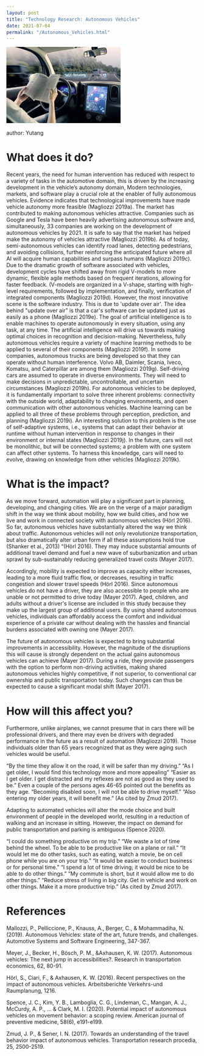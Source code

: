 ```yaml
---
layout: post
title: "Technology Research: Autonomous Vehicles"
date: 2021-07-04
permalink: "/Autonomous_Vehicles.html"
---
```




<img src="pic/Self_driving.jpg" width="300px">


author: Yutang


# What does it do?  


Recent years, the need for human intervention has reduced with respect to a variety of tasks in the automotive domain, this is driven by the increasing development in the vehicle’s autonomy domain, Modern technologies, markets, and software play a crucial role at the enabler of fully autonomous vehicles. Evidence indicates that technological improvements have made vehicle autonomy more feasible (Magliozzi 2019a). The market has contributed to making autonomous vehicles attractive. Companies such as Google and Tesla have been heavily advertising autonomous software and, simultaneously, 33 companies are working on the development of autonomous vehicles by 2021. It is safe to say that the market has helped make the autonomy of vehicles attractive (Magliozzi 2019b). As of today, semi-autonomous vehicles can identify road lanes, detecting pedestrians, and avoiding collisions, further reinforcing the anticipated future where all AI will acquire human capabilities and surpass humans (Magliozzi 2019c). Due to the dramatic growth of software associated with vehicles, development cycles have shifted away from rigid V-models to more dynamic, flexible agile methods based on frequent iterations, allowing for faster feedback. (V-models are organized in a V-shape, starting with high-level requirements, followed by implementation, and finally, verification of integrated components (Magliozzi 2019d). However, the most innovative scene is the software industry. This is due to 'update over air'. The idea behind "update over air" is that a car's software can be updated just as easily as a phone (Magliozzi 2019e). The goal of artificial intelligence is to enable machines to operate autonomously in every situation, using any task, at any time. The artificial intelligence will drive us towards making optimal choices in recognition and decision-making. Nevertheless, fully autonomous vehicles require a variety of machine learning methods to be applied to several of their components (Magliozzi 2019f). In some companies, autonomous trucks are being developed so that they can operate without human interference. Volvo AB, Daimler, Scania, Iveco, Komatsu, and Caterpillar are among them (Magliozzi 2019g). Self-driving cars are assumed to operate in diverse environments. They will need to make decisions in unpredictable, uncontrollable, and uncertain circumstances (Magliozzi 2019h). For autonomous vehicles to be deployed, it is fundamentally important to solve three inherent problems: connectivity with the outside world, adaptability to changing environments, and open communication with other autonomous vehicles. Machine learning can be applied to all three of these problems through perception, prediction, and planning (Magliozzi 2019i). An interesting solution to this problem is the use of self-adaptive systems, i.e., systems that can adapt their behavior at runtime without human intervention in response to changes in their environment or internal states (Magliozzi 2019j). In the future, cars will not be monolithic, but will be connected systems; a problem with one system can affect other systems. To harness this knowledge, cars will need to evolve, drawing on knowledge from other vehicles (Magliozzi 2019k).


# What is the impact?


As we move forward, automation will play a significant part in planning, developing, and changing cities. We are on the verge of a major paradigm shift in the way we think about mobility, how we build cities, and how we live and work in connected society with autonomous vehicles (Hörl 2016). So far, autonomous vehicles have substantially altered the way we think about traffic. Autonomous vehicles will not only revolutionize transportation, but also dramatically alter urban form if all these assumptions hold true (Shanker et al., 2013) “(Hörl 2016). They may induce substantial amounts of additional travel demand and fuel a new wave of suburbanization and urban sprawl by sub-sustainably reducing generalized travel costs (Mayer 2017).  

Accordingly, mobility is expected to improve as capacity either increases, leading to a more fluid traffic flow, or decreases, resulting in traffic congestion and slower travel speeds (Hörl 2016). Since autonomous vehicles do not have a driver, they are also accessible to people who are unable or not permitted to drive today (Mayer 2017). Aged, children, and adults without a driver's license are included in this study because they make up the largest group of additional users. By using shared autonomous vehicles, individuals can affordably access the comfort and individual experience of a private car without dealing with the hassles and financial burdens associated with owning one (Mayer 2017).   

The future of autonomous vehicles is expected to bring substantial improvements in accessibility. However, the magnitude of the disruptions this will cause is strongly dependent on the actual gains autonomous vehicles can achieve (Mayer 2017). During a ride, they provide passengers with the option to perform non-driving activities, making shared autonomous vehicles highly competitive, if not superior, to conventional car ownership and public transportation today. Such changes can thus be expected to cause a significant modal shift (Mayer 2017).


# How will this affect you?


Furthermore, unlike airplanes, we cannot presume that in cars there will be professional drivers, and there may even be drivers with degraded performance in the future as a result of automation (Magliozzi 2019). Those individuals older than 65 years recognized that as they were aging such vehicles would be useful.

  “By the time they allow it on the road, it will be safer than my driving.” “As I get older, I would find this technology more and more appealing” “Easier as I get older. I get distracted and my reflexes are not as good as they used to be.” Even a couple of the persons ages 46-65 pointed out the benefits as they age. “Becoming disabled soon, I will not be able to drive myself.” “Also entering my older years, it will benefit me.” (As cited by Zmud 2017).  


Adapting to automated vehicles will alter the mode choice and built environment of people in the developed world, resulting in a reduction of walking and an increase in sitting. However, the impact on demand for public transportation and parking is ambiguous (Spence 2020).  


  “I could do something productive on my trip.” “We waste a lot of time behind the wheel. To be able to be productive like on a plane or rail.” “It would let me do other tasks, such as eating, watch a movie, be on cell phone while you are on your trip.” “It would be easier to conduct business or for personal time.” “I spend a lot of time driving; it would be nice to be able to do other things.” “My commute is short, but it would allow me to do other things.” “Reduce stress of living in big city. Get in vehicle and work on other things. Make it a more productive trip.” (As cited by Zmud 2017).  
  


# References 

Mallozzi, P., Pelliccione, P., Knauss, A., Berger, C., & Mohammadiha, N. (2019). Autonomous Vehicles: state of the art, future trends, and challenges. Automotive Systems and Software Engineering, 347-367.

Meyer, J., Becker, H., Bösch, P. M., &Axhausen, K. W. (2017). Autonomous vehicles: The next jump in accessibilities?. Research in transportation economics, 62, 80-91.

Hörl, S., Ciari, F., & Axhausen, K. W. (2016). Recent perspectives on the impact of autonomous vehicles. Arbeitsberichte Verkehrs-und Raumplanung, 1216.

Spence, J. C., Kim, Y. B., Lamboglia, C. G., Lindeman, C., Mangan, A. J., McCurdy, A. P., ... & Clark, M. I. (2020). Potential impact of autonomous vehicles on movement behavior: a scoping review. American journal of preventive medicine, 58(6), e191-e199.

Zmud, J. P., & Sener, I. N. (2017). Towards an understanding of the travel behavior impact of autonomous vehicles. Transportation research procedia, 25, 2500-2519.

